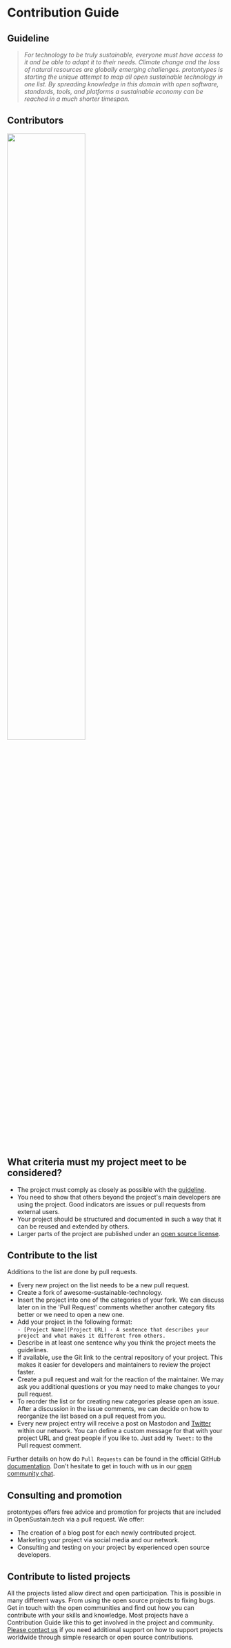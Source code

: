 # Contribution Guide
## Guideline
> _For technology to be truly sustainable, everyone must have access to it and be able to adapt it to their needs. Climate change and the loss of natural resources are globally emerging challenges. protontypes is starting the unique attempt to map all open sustainable technology in one list. By spreading knowledge in this domain with open software, standards, tools, and platforms a sustainable economy can be reached in a much shorter timespan._

## Contributors 

<a href="https://github.com/protontypes/open-sustainable-technology/graphs/contributors">
  <img width="60%" src="https://contrib.rocks/image?repo=protontypes/open-sustainable-technology" />
</a>

## What criteria must my project meet to be considered?

* The project must comply as closely as possible with the [guideline](#guideline).
* You need to show that others beyond the project's main developers are using the project. Good indicators are issues or pull requests from external users.
* Your project should be structured and documented in such a way that it can be reused and extended by others.
* Larger parts of the project are published under an [open source license](https://choosealicense.com/).

## Contribute to the list
Additions to the list are done by pull requests.

* Every new project on the list needs to be a new pull request.
* Create a fork of awesome-sustainable-technology.
* Insert the project into one of the categories of your fork. We can discuss later on in the 'Pull Request' comments whether another category fits better or we need to open a new one.
* Add your project in the following format:          
 ``- [Project Name](Project URL) - A sentence that describes your project and what makes it different from others.``
* Describe in at least one sentence why you think the project meets the guidelines.
* If available, use the Git link to the central repository of your project. This makes it easier for developers and maintainers to review the project faster. 
* Create a pull request and wait for the reaction of the maintainer. We may ask you additional questions or you may need to make changes to your pull request.
* To reorder the list or for creating new categories please open an issue. After a discussion in the issue comments, we can decide on how to reorganize the list based on a pull request from you.
* Every new project entry will receive a post on Mastodon and [Twitter](https://twitter.com/protontypes) within our network. You can define a custom message for that with your project URL and great people if you like to. Just add `My Tweet:` to the Pull request comment.

Further details on how do `Pull Requests` can be found in the official GitHub [documentation](https://docs.github.com/en/free-pro-team@latest/github/collaborating-with-issues-and-pull-requests/creating-a-pull-request). Don't hesitate to get in touch with us in our [open community chat](https://gitter.im/protontypes/community). 

## Consulting and promotion 

protontypes offers free advice and promotion for projects that are included in OpenSustain.tech via a pull request. We offer:

* The creation of a blog post for each newly contributed project. 
* Marketing your project via social media and our network.
* Consulting and testing on your project by experienced open source developers. 

## Contribute to listed projects

All the projects listed allow direct and open participation. This is possible in many different ways. From using the open source projects to fixing bugs. Get in touch with the open communities and find out how you can contribute with your skills and knowledge. Most projects have a Contribution Guide like this to get involved in the project and community. [Please contact us](https://gitter.im/protontypes/community) if you need additional support on how to support projects worldwide through simple research or open source contributions.
